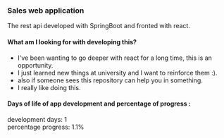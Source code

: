 ### Sales web application

The rest api developed with SpringBoot and fronted with react.

#### What am I looking for with developing this?

- I've been wanting to go deeper with react for a long time, this is an opportunity.
- I just learned new things at university and I want to reinforce them :).
- also if someone sees this repository can help you in something.
- I really like doing this.

#### Days of life of app development and percentage of progress :

development days: 1 <br />
percentage progress: 1.1% <br />